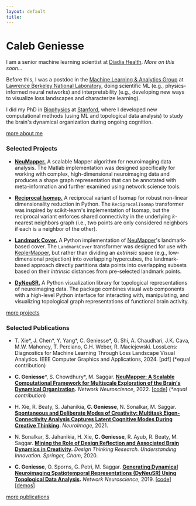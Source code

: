 ```yaml
---
layout: default
title: 
---
```



# Caleb Geniesse

I am a senior machine learning scientist at [Diadia Health](https://diadiahealth.com). *More on this soon...*

Before this, I was a postdoc in the [Machine Learning & Analytics Group](http://dav.lbl.gov/) at [Lawrence Berkeley National Laboratory](https://www.lbl.gov/), doing scientific ML (e.g., physics-informed neural networks) and interpretability (e.g., developing new ways to visualize loss landscapes and characterize learning).

I did my PhD in [Biophysics](http://med.stanford.edu/biophysics.html) at [Stanford](https://www.stanford.edu/), 
where I developed new computational methods (using ML and topological data analysis) to study the brain's dynamical organization during ongoing cognition.

<div class="more">
	<a href="about-me/">more about me</a>
</div>



### Selected Projects

- **[NeuMapper.](https://braindynamicslab.github.io/neumapper/)**&nbsp;A scalable Mapper algorithm for neuroimaging data analysis. The Matlab implementation was designed specifically for working with complex, high-dimensional neuroimaging data and produces a shape graph representation that can be annotated with meta-information and further examined using network science tools.

- **[Reciprocal Isomap.](https://calebgeniesse.github.io/reciprocal_isomap)**&nbsp;A reciprocal variant of Isomap for robust non-linear dimensionality reduction in Python. The `ReciprocalIsomap` transformer was inspired by scikit-learn's implementation of Isomap, but the reciprocal variant enforces shared connectivity in the underlying *k*-nearest neighbors graph (i.e., two points are only considered neighbors if each is a neighbor of the other).

- **[Landmark Cover.](https://calebgeniesse.github.io/landmark_cover)**&nbsp;A Python implementation of [NeuMapper](https://braindynamicslab.github.io/neumapper/)'s landmark-based cover. The `LandmarkCover` transformer was designed for use with [KeplerMapper](https://kepler-mapper.scikit-tda.org/en/latest/), but rather than dividing an *extrinsic* space (e.g., low-dimensional projection) into overlapping hypercubes, the landmark-based approach directly partitions data points into overlapping subsets based on their *intrinsic* distances from pre-selected landmark points.

- **[DyNeuSR.](https://braindynamicslab.github.io/dyneusr/)**&nbsp;A Python visualization library for topological representations of neuroimaging data. The package combines visual web components with a high-level Python interface for interacting with, manipulating, and visualizing topological graph representations of functional brain activity.



<div class="more">
	<a href="projects/">more projects</a>
</div>



### Selected Publications

- T. Xie*, J. Chen*, Y. Yang*, C. Geniesse*, G. Shi, A. Chaudhari, J.K. Cava, M.W. Mahoney, T. Perciano, G.H. Weber, R. Maciejewski. LossLens: Diagnostics for Machine Learning Through Loss Landscape Visual Analytics. IEEE Computer Graphics and Applications, 2024. [pdf] (*equal contribution)

- **C. Geniesse**\*, S. Chowdhury\*, M. Saggar. **[NeuMapper: A Scalable Computational Framework for Multiscale Exploration of the Brain's Dynamical Organization](https://doi.org/10.1162/netn_a_00229).** *Network Neuroscience*, 2022. [[code](https://braindynamicslab.github.io/neumapper)] (*\*equal contribution*) 

- H. Xie, R. Beaty, S. Jahanikia, **C. Geniesse**, N. Sonalkar, M. Saggar. **[Spontaneous and Deliberate Modes of Creativity: Multitask Eigen-Connectivity Analysis Captures Latent Cognitive Modes During Creative Thinking](https://doi.org/10.1016/j.neuroimage.2021.118531).** *NeuroImage*, 2021.

- N. Sonalkar, S. Jahanikia, H. Xie, **C. Geniesse**, R. Ayub, R. Beaty, M. Saggar. **[Mining the Role of Design Reflection and Associated Brain Dynamics in Creativity](https://doi.org/10.1007/978-3-030-28960-7_10).** *Design Thinking Research. Understanding Innovation. Springer, Cham*, 2020.

- **C. Geniesse**, O. Sporns, G. Petri, M. Saggar. **[Generating Dynamical Neuroimaging Spatiotemporal Representations (DyNeuSR) Using Topological Data Analysis](https://doi.org/10.1162/netn_a_00093).** *Network Neuroscience*, 2019. [[code](https://braindynamicslab.github.io/dyneusr)] [[demos](https://braindynamicslab.github.io/dyneusr/demo/)]



<div class="more">
	<a href="publications/">more publications</a>
</div>
